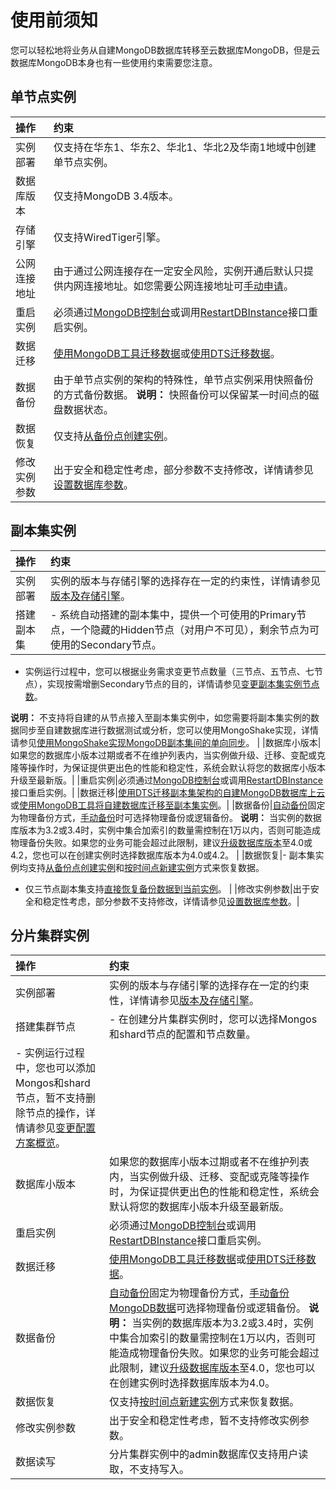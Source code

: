 # 使用前须知

您可以轻松地将业务从自建MongoDB数据库转移至云数据库MongoDB，但是云数据库MongoDB本身也有一些使用约束需要您注意。

## 单节点实例

|操作|约束|
|:-|:-|
|实例部署|仅支持在华东1、华东2、华北1、华北2及华南1地域中创建单节点实例。|
|数据库版本|仅支持MongoDB 3.4版本。|
|存储引擎|仅支持WiredTiger引擎。 |
|公网连接地址|由于通过公网连接存在一定安全风险，实例开通后默认只提供内网连接地址。如您需要公网连接地址可[手动申请](/intl.zh-CN/用户指南/管理网络连接/公网连接地址/申请公网连接地址.md)。|
|重启实例|必须通过[MongoDB控制台](https://mongodb.console.aliyun.com/)或调用[RestartDBInstance](/intl.zh-CN/API参考/实例管理/RestartDBInstance.md)接口重启实例。|
|数据迁移|[使用MongoDB工具迁移数据](/intl.zh-CN/快速入门/数据迁移/使用MongoDB工具将自建数据库迁移至单节点实例.md)或[使用DTS迁移数据](/intl.zh-CN/快速入门/数据迁移/使用DTS迁移副本集架构的自建MongoDB数据库上云.md)。|
|数据备份|由于单节点实例的架构的特殊性，单节点实例采用快照备份的方式备份数据。 **说明：** 快照备份可以保留某一时间点的磁盘数据状态。 |
|数据恢复|仅支持[从备份点创建实例](/intl.zh-CN/用户指南/数据恢复/从备份点创建实例.md)。|
|修改实例参数|出于安全和稳定性考虑，部分参数不支持修改，详情请参见[设置数据库参数](/intl.zh-CN/用户指南/参数设置/设置数据库参数.md)。|

## 副本集实例

|操作|约束|
|:-|:-|
|实例部署|实例的版本与存储引擎的选择存在一定的约束性，详情请参见[版本及存储引擎](/intl.zh-CN/产品简介/版本及存储引擎.md)。|
|搭建副本集|-   系统自动搭建的副本集中，提供一个可使用的Primary节点，一个隐藏的Hidden节点（对用户不可见），剩余节点为可使用的Secondary节点。
-   实例运行过程中，您可以根据业务需求变更节点数量（三节点、五节点、七节点），实现按需增删Secondary节点的目的，详情请参见[变更副本集实例节点数](/intl.zh-CN/用户指南/实例管理/变更实例配置/变更副本集实例节点数.md)。

**说明：** 不支持将自建的从节点接入至副本集实例中，如您需要将副本集实例的数据同步至自建数据库进行数据测试或分析，您可以使用MongoShake实现，详情请参见[使用MongoShake实现MongoDB副本集间的单向同步](/intl.zh-CN/用户指南/数据迁移和同步/数据同步/使用MongoShake实现MongoDB副本集间的单向同步.md)。 |
|数据库小版本|如果您的数据库小版本过期或者不在维护列表内，当实例做升级、迁移、变配或克隆等操作时，为保证提供更出色的性能和稳定性，系统会默认将您的数据库小版本升级至最新版。|
|重启实例|必须通过[MongoDB控制台](https://mongodb.console.aliyun.com/)或调用[RestartDBInstance](/intl.zh-CN/API参考/实例管理/RestartDBInstance.md)接口重启实例。|
|数据迁移|[使用DTS迁移副本集架构的自建MongoDB数据库上云](/intl.zh-CN/快速入门/数据迁移/使用DTS迁移副本集架构的自建MongoDB数据库上云.md)或[使用MongoDB工具将自建数据库迁移至副本集实例](/intl.zh-CN/快速入门/数据迁移/使用MongoDB工具将自建数据库迁移至副本集实例.md)。|
|数据备份|[自动备份](/intl.zh-CN/用户指南/数据备份/设置自动备份MongoDB数据.md)固定为物理备份方式，[手动备份](/intl.zh-CN/用户指南/数据备份/手动备份MongoDB数据.md)时可选择物理备份或逻辑备份。 **说明：** 当实例的数据库版本为3.2或3.4时，实例中集合加索引的数量需控制在1万以内，否则可能造成物理备份失败。如果您的业务可能会超过此限制，建议[升级数据库版本](/intl.zh-CN/用户指南/实例管理/数据库升级/升级数据库版本.md)至4.0或4.2，您也可以在创建实例时选择数据库版本为4.0或4.2。 |
|数据恢复|-   副本集实例均支持[从备份点创建实例](/intl.zh-CN/用户指南/数据恢复/从备份点创建实例.md)和[按时间点新建实例](/intl.zh-CN/用户指南/数据恢复/按时间点新建实例.md)方式来恢复数据。
-   仅三节点副本集支持[直接恢复备份数据到当前实例](/intl.zh-CN/用户指南/数据恢复/直接恢复备份数据到当前实例.md)。 |
|修改实例参数|出于安全和稳定性考虑，部分参数不支持修改，详情请参见[设置数据库参数](/intl.zh-CN/用户指南/参数设置/设置数据库参数.md)。|

## 分片集群实例

|操作|约束|
|:-|:-|
|实例部署|实例的版本与存储引擎的选择存在一定的约束性，详情请参见[版本及存储引擎](/intl.zh-CN/产品简介/版本及存储引擎.md)。|
|搭建集群节点|-   在创建分片集群实例时，您可以选择Mongos和shard节点的配置和节点数量。
-   实例运行过程中，您也可以添加Mongos和shard节点，暂不支持删除节点的操作，详情请参见[变更配置方案概览](/intl.zh-CN/用户指南/实例管理/变更实例配置/变更配置方案概览.md)。 |
|数据库小版本|如果您的数据库小版本过期或者不在维护列表内，当实例做升级、迁移、变配或克隆等操作时，为保证提供更出色的性能和稳定性，系统会默认将您的数据库小版本升级至最新版。|
|重启实例|必须通过[MongoDB控制台](https://mongodb.console.aliyun.com/)或调用[RestartDBInstance](/intl.zh-CN/API参考/实例管理/RestartDBInstance.md)接口重启实例。|
|数据迁移|[使用MongoDB工具迁移数据](/intl.zh-CN/快速入门/数据迁移/使用MongoDB工具迁移自建数据库上云.md)或[使用DTS迁移数据](/intl.zh-CN/快速入门/数据迁移/使用DTS迁移分片集群架构的自建MongoDB数据库上云.md)。 |
|数据备份|[自动备份](/intl.zh-CN/用户指南/数据备份/设置自动备份MongoDB数据.md)固定为物理备份方式，[手动备份MongoDB数据](/intl.zh-CN/用户指南/数据备份/手动备份MongoDB数据.md)可选择物理备份或逻辑备份。 **说明：** 当实例的数据库版本为3.2或3.4时，实例中集合加索引的数量需控制在1万以内，否则可能造成物理备份失败。如果您的业务可能会超过此限制，建议[升级数据库版本](/intl.zh-CN/用户指南/实例管理/数据库升级/升级数据库版本.md)至4.0，您也可以在创建实例时选择数据库版本为4.0。 |
|数据恢复|仅支持[按时间点新建实例](/intl.zh-CN/用户指南/数据恢复/按时间点新建实例.md)方式来恢复数据。|
|修改实例参数|出于安全和稳定性考虑，暂不支持修改实例参数。|
|数据读写|分片集群实例中的admin数据库仅支持用户读取，不支持写入。|

